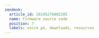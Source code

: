 ```yaml
---
zendesk:
  article_id: 26195276802205
  name: Firmware source code
  position: 7
  labels: voice pe, downloads, resources
---
```


